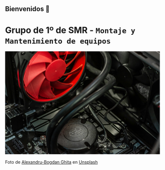 ## Bienvenidos 👋

# Grupo de 1º de SMR - `Montaje y Mantenimiento de equipos`

![](/profile/alexandru-bogdan-ghita-iXXfSw_1J9k-unsplash.jpg)

Foto de <a href="https://unsplash.com/es/@bogzilla?utm_content=creditCopyText&utm_medium=referral&utm_source=unsplash">Alexandru-Bogdan Ghita</a> en <a href="https://unsplash.com/es/fotos/sistema-de-enfriamiento-de-cpu-negro-iXXfSw_1J9k?utm_content=creditCopyText&utm_medium=referral&utm_source=unsplash">Unsplash</a>
  
  
<!--

**Here are some ideas to get you started:**

🙋‍♀️ A short introduction - what is your organization all about?
🌈 Contribution guidelines - how can the community get involved?
👩‍💻 Useful resources - where can the community find your docs? Is there anything else the community should know?
🍿 Fun facts - what does your team eat for breakfast?
🧙 Remember, you can do mighty things with the power of [Markdown](https://docs.github.com/github/writing-on-github/getting-started-with-writing-and-formatting-on-github/basic-writing-and-formatting-syntax)
-->
